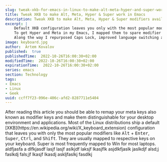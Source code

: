 ```yaml
---
slug: tweak-xkb-for-emacs-in-linux-to-make-alt-meta-hyper-and-super-work
title: Tweak XKB to make Alt, Meta, Hyper & Super work in Emacs
description: Tweak XKB to make Alt, Meta, Hyper & Super modifiers available for Emacs in Linux
excerpt: |
    Default XKB configuration leaves you only with the most popular modifiers like Alt, Super, Ctrl, and Shift.
    To get Hyper and Meta in my Emacs, I mapped them to spare modifier keys.
    Along the way I repurposed Caps Lock, improved language switching and got more convenient Compose key for German letters.
image: keyboard.jpg
author:  Artem Kovalov
published:  true
publishedTime:  2022-10-26T16:00:30+02:00
modifiedTime:  2022-10-26T16:00:30+02:00
expirationTime:  2022-10-26T16:00:30+02:00
series: emacs
section: Technology
tags:
- Emacs
- Linux
- Geek
uuid: ccff7f23-096e-406c-afd2-8287711e5404
---
```


<script>
    import Pill from '$lib/components/Pill.svelte';
</script>

<p class="not-prose">
After reading this article you should be able to remap your meta keys also known as modifier keys and make them distinguishable for your desktop environment and applications. Most of the Linux distributions ship a default [XKB](https://en.wikipedia.org/wiki/X_keyboard_extension) configuration that leaves you with only the most popular modifiers like <kbd>Alt</kbd> + <kbd>Enter</kbd>, <kbd>Super</kbd>, <kbd>Ctrl</kbd>, and <kbd>Shift</kbd>. They are usually mapped to respective keys on your keyboard. Super is most frequently mapped to Win for most laptops. aldfjasfa
a dlfkjasdf lasjf lasjf aslkjdf laksjf lkasjflk asjdlkfjaslk jaslkdjf alsd;j faslkdj fals;jf lkasjf lkasdj askljfaslkj fasdlkj</p>
